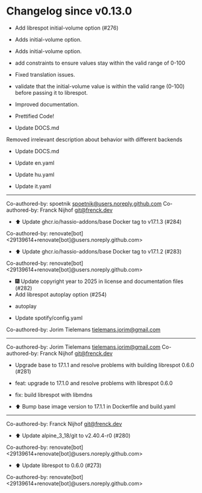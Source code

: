 # Changelog since v0.13.0
- Add librespot initial-volume option (#276)

* Adds initial-volume option.

* Adds initial-volume option.

* add constraints to ensure values stay within the valid range of 0-100

* Fixed translation issues.

* validate that the initial-volume value is within the valid range (0-100) before passing it to librespot.

* Improved documentation.

* Prettified Code!

* Update DOCS.md 

Removed irrelevant description about behavior with different backends

* Update DOCS.md

* Update en.yaml

* Update hu.yaml

* Update it.yaml

---------

Co-authored-by: spoetnik <spoetnik@users.noreply.github.com>
Co-authored-by: Franck Nijhof <git@frenck.dev> 
- ⬆️ Update ghcr.io/hassio-addons/base Docker tag to v17.1.3 (#284)

Co-authored-by: renovate[bot] <29139614+renovate[bot]@users.noreply.github.com> 
- ⬆️ Update ghcr.io/hassio-addons/base Docker tag to v17.1.2 (#283)

Co-authored-by: renovate[bot] <29139614+renovate[bot]@users.noreply.github.com> 
- 🎆 Update copyright year to 2025 in license and documentation files (#282) 
- Add librespot autoplay option (#254)

* autoplay

* Update spotify/config.yaml

Co-authored-by: Jorim Tielemans <tielemans.jorim@gmail.com>

---------

Co-authored-by: Jorim Tielemans <tielemans.jorim@gmail.com>
Co-authored-by: Franck Nijhof <git@frenck.dev> 
- Upgrade base to 17.1.1 and resolve problems with building librespot 0.6.0 (#281)

* feat: upgrade to 17.1.0 and resolve problems with librespot 0.6.0

* fix: build librespot  with libmdns

* ⬆️ Bump base image version to 17.1.1 in Dockerfile and build.yaml

---------

Co-authored-by: Franck Nijhof <git@frenck.dev> 
- ⬆️ Update alpine_3_18/git to v2.40.4-r0 (#280)

Co-authored-by: renovate[bot] <29139614+renovate[bot]@users.noreply.github.com> 
- ⬆️ Update librespot to 0.6.0 (#273)

Co-authored-by: renovate[bot] <29139614+renovate[bot]@users.noreply.github.com> 

